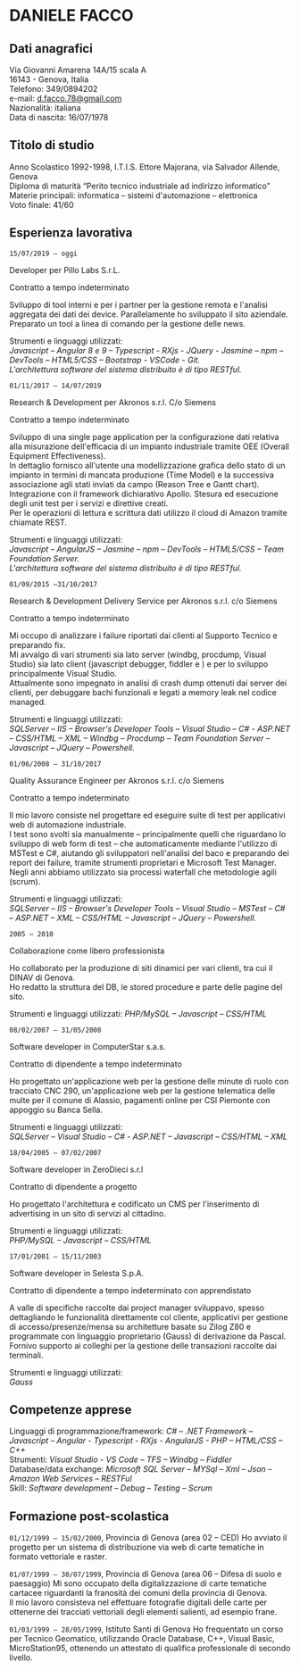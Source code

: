DANIELE FACCO
=============

Dati anagrafici
---------------

Via Giovanni Amarena 14A/15 scala A  
16143 - Genova, Italia  
Telefono: 349/0894202  
e-mail: d.facco.78@gmail.com  
Nazionalità: italiana  
Data di nascita: 16/07/1978  

Titolo di studio
----------------

Anno Scolastico 1992-1998, I.T.I.S. Ettore Majorana, via Salvador Allende, Genova  
Diploma di maturità “Perito tecnico industriale ad indirizzo informatico”  
Materie principali: informatica – sistemi d'automazione – elettronica  
Voto finale: 41/60

Esperienza lavorativa
---------------------

`15/07/2019 – oggi`

Developer per Pillo Labs S.r.L.

Contratto a tempo indeterminato

Sviluppo di tool interni e per i partner per la gestione remota e l'analisi aggregata dei dati dei device. Parallelamente ho sviluppato il sito aziendale. Preparato un tool a linea di comando per la gestione delle news.

Strumenti e linguaggi utilizzati:  
*Javascript – Angular 8 e 9 – Typescript - RXjs - JQuery - Jasmine – npm – DevTools – HTML5/CSS – Bootstrap - VSCode - Git.  
L'architettura software del sistema distribuito è di tipo RESTful.*

`01/11/2017 – 14/07/2019`  

Research & Development per Akronos s.r.l. C/o Siemens  

Contratto a tempo indeterminato  

Sviluppo di una single page application per la configurazione dati relativa alla misurazione dell'efficacia di un impianto industriale tramite OEE (Overall Equipment Effectiveness).  
In dettaglio fornisco all'utente una modellizzazione grafica dello stato di un impianto in termini di mancata produzione (Time Model) e la successiva associazione agli stati inviati da campo (Reason Tree e Gantt chart).  
Integrazione con il framework dichiarativo Apollo. Stesura ed esecuzione degli unit test per i servizi e direttive creati.  
Per le operazioni di lettura e scrittura dati utilizzo il cloud di Amazon tramite chiamate REST.  

Strumenti e linguaggi utilizzati:  
*Javascript – AngularJS – Jasmine – npm – DevTools – HTML5/CSS – Team Foundation Server.  
L'architettura software del sistema distribuito è di tipo RESTful.*

`01/09/2015 –31/10/2017`  

Research & Development Delivery Service per Akronos s.r.l. c/o Siemens  

Contratto a tempo indeterminato  

Mi occupo di analizzare i failure riportati dai clienti al Supporto Tecnico e preparando fix.  
Mi avvalgo di vari strumenti sia lato server (windbg, procdump, Visual Studio) sia lato client (javascript debugger, fiddler e ) e per lo sviluppo principalmente Visual Studio.  
Attualmente sono impegnato in analisi di crash dump ottenuti dai server dei clienti, per debuggare bachi funzionali e legati a memory leak nel codice managed.  

Strumenti e linguaggi utilizzati:  
*SQLServer – IIS – Browser's Developer Tools – Visual Studio – C# - ASP.NET – CSS/HTML –
XML – Windbg – Procdump – Team Foundation Server – Javascript – JQuery – Powershell.*

`01/06/2008 – 31/10/2017`

Quality Assurance Engineer per Akronos s.r.l. c/o Siemens

Contratto a tempo indeterminato

Il mio lavoro consiste nel progettare ed eseguire suite di test per applicativi web di automazione industriale.  
I test sono svolti sia manualmente – principalmente quelli che riguardano lo sviluppo
di web form di test – che automaticamente mediante l'utilizzo di MSTest e C#, aiutando gli
sviluppatori nell'analisi del baco e preparando dei report dei failure, tramite strumenti proprietari e Microsoft Test Manager.  
Negli anni abbiamo utilizzato sia processi waterfall che metodologie agili (scrum).

Strumenti e linguaggi utilizzati:  
*SQLServer – IIS – Browser's Developer Tools – Visual Studio – MSTest – C# – ASP.NET – XML – CSS/HTML – Javascript – JQuery – Powershell.*

`2005 – 2010`

Collaborazione come libero professionista

Ho collaborato per la produzione di siti dinamici per vari clienti, tra cui il DINAV di Genova.  
Ho redatto la struttura del DB, le stored procedure e parte delle pagine del sito.

Strumenti e linguaggi utilizzati:
*PHP/MySQL – Javascript – CSS/HTML*

`08/02/2007 – 31/05/2008`

Software developer in ComputerStar s.a.s.

Contratto di dipendente a tempo indeterminato

Ho progettato un'applicazione web per la gestione delle minute di ruolo con tracciato CNC 290, un'applicazione web per la gestione telematica delle multe per il comune di Alassio, pagamenti online per CSI Piemonte con appoggio su Banca Sella.

Strumenti e linguaggi utilizzati:  
*SQLServer – Visual Studio – C# - ASP.NET – Javascript – CSS/HTML – XML*

`18/04/2005 – 07/02/2007`

Software developer in ZeroDieci s.r.l

Contratto di dipendente a progetto

Ho progettato l'architettura e codificato un CMS per l'inserimento di advertising in un sito di servizi al cittadino.

Strumenti e linguaggi utilizzati:  
*PHP/MySQL – Javascript – CSS/HTML*

`17/01/2001 – 15/11/2003`

Software developer in Selesta S.p.A.

Contratto di dipendente a tempo indeterminato con apprendistato

A valle di specifiche raccolte dai project manager sviluppavo, spesso dettagliando le funzionalità direttamente col cliente, applicativi per gestione di accesso/presenze/mensa su architetture basate su Zilog Z80 e programmate con linguaggio proprietario (Gauss) di derivazione da Pascal.  
Fornivo supporto ai colleghi per la gestione delle transazioni raccolte dai terminali.

Strumenti e linguaggi utilizzati:  
*Gauss*

Competenze apprese
------------------

Linguaggi di programmazione/framework: *C# – .NET Framework – Javascript – Angular - Typescript - RXjs - AngularJS - PHP – HTML/CSS – C++*  
Strumenti: *Visual Studio - VS Code – TFS – Windbg – Fiddler*  
Database/data exchange: *Microsoft SQL Server – MYSql – Xml – Json – Amazon Web Services
– RESTFul*  
Skill: *Software development – Debug – Testing – Scrum*

Formazione post-scolastica
--------------------------

`01/12/1999 – 15/02/2000`, Provincia di Genova (area 02 – CED)
Ho avviato il progetto per un sistema di distribuzione via web di carte tematiche in formato vettoriale e raster.

`01/07/1999 – 30/07/1999`, Provincia di Genova (area 06 – Difesa di suolo e paesaggio)
Mi sono occupato della digitalizzazione di carte tematiche cartacee riguardanti la franosità dei comuni della provincia di Genova.  
Il mio lavoro consisteva nel effettuare fotografie digitali delle carte per ottenerne dei tracciati vettoriali degli elementi salienti, ad esempio frane.

`01/03/1999 – 28/05/1999`, Istituto Santi di Genova
Ho frequentato un corso per Tecnico Geomatico, utilizzando Oracle Database, C++, Visual Basic, MicroStation95, ottenendo un attestato di qualifica professionale di secondo livello.
